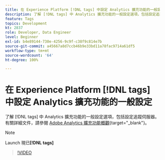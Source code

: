 ```yaml
---
title: 在 Experience Platform [!DNL tags] 中設定 Analytics 擴充功能的一般設定
description: 了解 [!DNL tags] 中 Analytics 擴充功能的一般設定選項，包括設定追蹤伺服器。
feature: Tags
topics: Development
kt: 2837
role: Developer, Data Engineer
level: Beginner
exl-id: b4e89144-730e-4256-9c9f-c38f9c814e7b
source-git-commit: a45667a8d7ccb46b9e33bd11a78fac9714a61df5
workflow-type: tm+mt
source-wordcount: '64'
ht-degree: 100%

---
```


# 在 Experience Platform [!DNL tags] 中設定 Analytics 擴充功能的一般設定

了解 [!DNL tags] 中 Analytics 擴充功能的一般設定選項，包括設定追蹤伺服器。有關詳細文件，請參閱 [Adobe Analytics 擴充功能概觀](https://experienceleague.adobe.com/docs/experience-platform/tags/extensions/client/analytics/overview.html?lang=zh-Hant){target="_blank"}。

>[!NOTE]
>
> Launch 現已&#x200B;**[!DNL tags]**

>[!VIDEO](https://video.tv.adobe.com/v/27093/?quality=12&learn=on)

